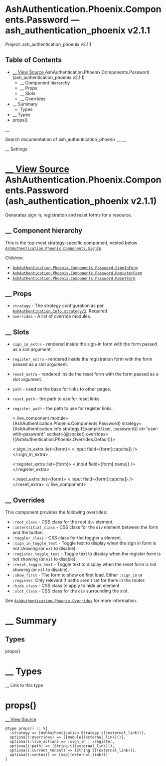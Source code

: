 # AshAuthentication.Phoenix.Components.Password — ash_authentication_phoenix v2.1.1

Project: ash_authentication_phoenix v2.1.1

## Table of Contents

- [ __ View Source ](external_link) AshAuthentication.Phoenix.Components.Password (ash_authentication_phoenix v2.1.1)
  - __ Component hierarchy
  - __ Props
  - __ Slots
  - __ Overrides
- __ Summary
  - Types
- __ Types
- props()

__

Search documentation of ash_authentication_phoenix __ __

__ Settings

#  [ __ View Source ](external_link) AshAuthentication.Phoenix.Components.Password (ash_authentication_phoenix v2.1.1)

Generates sign in, registration and reset forms for a resource.

##  __ Component hierarchy

This is the top-most strategy-specific component, nested below [`AshAuthentication.Phoenix.Components.SignIn`](external_link).

Children:

  * [`AshAuthentication.Phoenix.Components.Password.SignInForm`](external_link)
  * [`AshAuthentication.Phoenix.Components.Password.RegisterForm`](external_link)
  * [`AshAuthentication.Phoenix.Components.Password.ResetForm`](external_link)



##  __ Props

  * `strategy` \- The strategy configuration as per [`AshAuthentication.Info.strategy/2`](external_link). Required.
  * `overrides` \- A list of override modules.



##  __ Slots

  * `sign_in_extra` \- rendered inside the sign-in form with the form passed as a slot argument.
  * `register_extra` \- rendered inside the registration form with the form passed as a slot argument.
  * `reset_extra` \- rendered inside the reset form with the form passed as a slot argument.
  * `path` \- used as the base for links to other pages.
  * `reset_path` \- the path to use for reset links.
  * `register_path` \- the path to use for register links.


    
    
    <.live_component
      module={AshAuthentication.Phoenix.Components.Password}
      strategy={AshAuthentication.Info.strategy!(Example.User, :password)}
      id="user-with-password"
      socket={@socket}
      overrides={[AshAuthentication.Phoenix.Overrides.Default]}>
    
      <:sign_in_extra :let={form}>
        <.input field={form[:capcha]} />
      </:sign_in_extra>
    
      <:register_extra :let={form}>
        <.input field={form[:name]} />
      </:register_extra>
    
      <:reset_extra :let={form}>
        <.input field={form[:capcha]} />
      </:reset_extra>
    </.live_component>

##  __ Overrides

This component provides the following overrides:

  * `:root_class` \- CSS class for the root `div` element.
  * `:interstitial_class` \- CSS class for the `div` element between the form and the button.
  * `:toggler_class` \- CSS class for the toggler `a` element.
  * `:sign_in_toggle_text` \- Toggle text to display when the sign in form is not showing (or `nil` to disable).
  * `:register_toggle_text` \- Toggle text to display when the register form is not showing (or `nil` to disable).
  * `:reset_toggle_text` \- Toggle text to display when the reset form is not showing (or `nil` to disable).
  * `:show_first` \- The form to show on first load. Either `:sign_in` or `:register`. Only relevant if paths aren't set for them in the router.
  * `:hide_class` \- CSS class to apply to hide an element.
  * `:slot_class` \- CSS class for the `div` surrounding the slot.



See [`AshAuthentication.Phoenix.Overrides`](external_link) for more information.

#  __ Summary

##  Types

props()

#  __ Types

__ Link to this type

# props()

[ __ View Source ](external_link)
    
    
    @type props() :: %{
      :strategy => [AshAuthentication.Strategy.t](external_link)(),
      optional(:overrides) => [[module](external_link)()],
      optional(:live_action) => :sign_in | :register,
      optional(:path) => [String.t](external_link)(),
      optional(:current_tenant) => [String.t](external_link)(),
      optional(:context) => [map](external_link)()
    }
